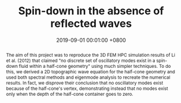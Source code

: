 ---
title:          "Spin-down in the absence of reflected waves"
selected:       false
pub:            "MSc Project"
date:           2019-09-01 00:01:00 +0800  # so the site can order them correctly

abstract: >-
  The aim of this project was to reproduce the 3D FEM HPC simulation results of Li et al. (2012) that claimed "no discrete set of oscillatory modes exist in a spin-down fluid within a half-cone geometry" using much simpler techniques.
  To do this, we derived a 2D topographic wave equation for the half-cone geometry and used both spectral methods and eigenmode analysis to recreate the numerical results.
  In fact, we disprove their conclusion that no oscillatory modes exist because of the half-cone's vertex, demonstrating instead that no modes exist only when the depth of the half-cone container goes to zero. 

pub_last:       <span class="badge badge-info">Topographic wave equation</span> <span class="badge badge-info">Spectral methods</span> <span class="badge badge-info">Eigenmode analysis</span>

cover: /assets/images/spin_down.png

authors:
  - K. Pentland
  - E. Johnson

links:
  Report: /assets/docs/spin_down_report.pdf
  Presentation: /assets/docs/spin_down_pres.pdf
  # arXiv: https://arxiv.org/abs/2106.10139
  # Code: https://github.com/kpentland/StochasticParareal
---